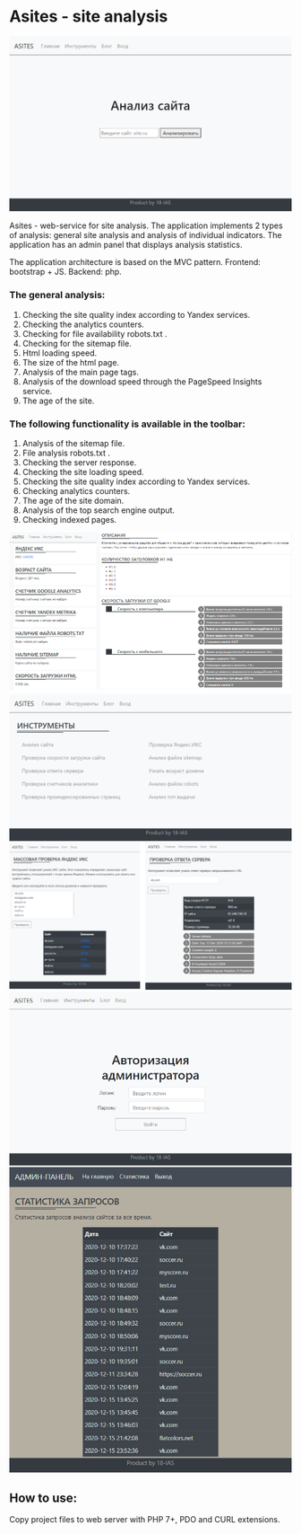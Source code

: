 # Asites - site analysis
![Main page interface](github/start.png)

Asites - web-service for site analysis. The application implements 2 types of analysis: general site analysis and analysis of individual indicators. The application has an admin panel that displays analysis statistics.

The application architecture is based on the MVC pattern. Frontend: bootstrap + JS. Backend: php.

### The general analysis:
1. Checking the site quality index according to Yandex services.
2. Checking the analytics counters.
3. Checking for file availability robots.txt .
4. Checking for the sitemap file.
5. Html loading speed.
6. The size of the html page.
7. Analysis of the main page tags.
8. Analysis of the download speed through the PageSpeed Insights service.
9. The age of the site.
### The following functionality is available in the toolbar:
1. Analysis of the sitemap file.
2. File analysis robots.txt .
3. Checking the server response.
4. Checking the site loading speed.
5. Checking the site quality index according to Yandex services.
6. Checking analytics counters.
7. The age of the site domain.
8. Analysis of the top search engine output.
9. Checking indexed pages.

![Analysis page interface](github/analysis.png)
![Tools page interface](github/tools.png)
![Analysis tools pages interface](github/toolsAnalysis.png)
![Admin login page interface](github/adminLogin.png)
![Admin panel page interface](github/adminPanel.png)

## How to use:
Copy project files to web server with PHP 7+, PDO and CURL extensions.
